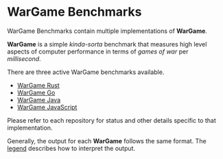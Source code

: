 WarGame Benchmarks
==================

WarGame Benchmarks contain multiple implementations of **WarGame**.

**WarGame** is a simple *kinda-sorta* benchmark that measures high level aspects of computer performance in terms of *games of war* per *millisecond*.

There are three active WarGame benchmarks available.

- [WarGame Rust](https://github.com/WarGameBenchmarks/wargame-rust)
- [WarGame Go](https://github.com/WarGameBenchmarks/wargame-go)
- [WarGame Java](https://github.com/WarGameBenchmarks/wargame-java)
- [WarGame JavaScript](https://github.com/WarGameBenchmarks/wargame-javascript)

Please refer to each repository for status and other details specific to that implementation.

Generally, the output for each **WarGame** follows the same format. The [legend](legend.md) describes how to interpret the output.
